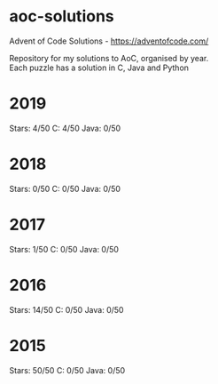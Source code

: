 # aoc-solutions
Advent of Code Solutions - https://adventofcode.com/

Repository for my solutions to AoC, organised by year.  
Each puzzle has a solution in C, Java and Python

# 2019
Stars: 4/50
C: 4/50
Java: 0/50

# 2018
Stars: 0/50
C: 0/50
Java: 0/50

# 2017
Stars: 1/50
C: 0/50
Java: 0/50

# 2016
Stars: 14/50
C: 0/50
Java: 0/50

# 2015
Stars: 50/50
C: 0/50
Java: 0/50
